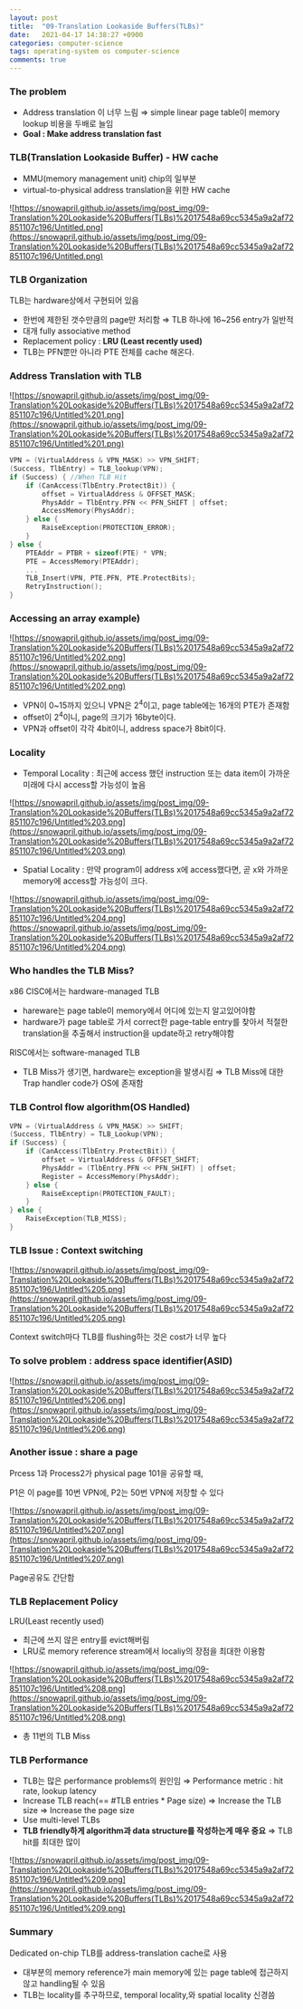 ```yaml
---
layout: post
title:  "09-Translation Lookaside Buffers(TLBs)"
date:   2021-04-17 14:38:27 +0900
categories: computer-science
tags: operating-system os computer-science
comments: true  
---
```


### The problem

- Address translation 이 너무 느림
⇒ simple linear page table이 memory lookup 비용을 두배로 늘임
- **Goal : Make address translation fast**

### TLB(Translation Lookaside Buffer) - HW cache

- MMU(memory management unit) chip의 일부분
- virtual-to-physical address translation을 위한 HW cache

![https://snowapril.github.io/assets/img/post_img/09-Translation%20Lookaside%20Buffers(TLBs)%2017548a69cc5345a9a2af72851107c196/Untitled.png](https://snowapril.github.io/assets/img/post_img/09-Translation%20Lookaside%20Buffers(TLBs)%2017548a69cc5345a9a2af72851107c196/Untitled.png)

### TLB Organization

TLB는 hardware상에서 구현되어 있음

- 한번에 제한된 갯수만큼의 page만 처리함
⇒ TLB 하나에 16~256 entry가 일반적
- 대개 fully associative method
- Replacement policy : **LRU (Least recently used)**
- TLB는 PFN뿐만 아니라 PTE 전체를 cache 해온다.

### Address Translation with TLB

![https://snowapril.github.io/assets/img/post_img/09-Translation%20Lookaside%20Buffers(TLBs)%2017548a69cc5345a9a2af72851107c196/Untitled%201.png](https://snowapril.github.io/assets/img/post_img/09-Translation%20Lookaside%20Buffers(TLBs)%2017548a69cc5345a9a2af72851107c196/Untitled%201.png)

```cpp
VPN = (VirtualAddress & VPN_MASK) >> VPN_SHIFT;
(Success, TlbEntry) = TLB_lookup(VPN);
if (Success) { //When TLB Hit
	if (CanAccess(TlbEntry.ProtectBit)) {
		offset = VirtualAddress & OFFSET_MASK;
		PhysAddr = TlbEntry.PFN << PFN_SHIFT | offset;
		AccessMemory(PhysAddr);
	} else {
		RaiseException(PROTECTION_ERROR);
	}
} else {
	PTEAddr = PTBR + sizeof(PTE) * VPN;
	PTE = AccessMemory(PTEAddr);
	...
	TLB_Insert(VPN, PTE.PFN, PTE.ProtectBits);
	RetryInstruction();
}
```

### Accessing an array example)

![https://snowapril.github.io/assets/img/post_img/09-Translation%20Lookaside%20Buffers(TLBs)%2017548a69cc5345a9a2af72851107c196/Untitled%202.png](https://snowapril.github.io/assets/img/post_img/09-Translation%20Lookaside%20Buffers(TLBs)%2017548a69cc5345a9a2af72851107c196/Untitled%202.png)

- VPN이 0~15까지 있으니 VPN은 $2^4$이고, page table에는 16개의 PTE가 존재함
- offset이 $2^4$이니, page의 크기가 16byte이다.
- VPN과 offset이 각각 4bit이니, address space가 8bit이다.

### Locality

- Temporal Locality : 최근에 access 했던 instruction 또는 data item이 가까운 미래에 다시 access할 가능성이 높음

![https://snowapril.github.io/assets/img/post_img/09-Translation%20Lookaside%20Buffers(TLBs)%2017548a69cc5345a9a2af72851107c196/Untitled%203.png](https://snowapril.github.io/assets/img/post_img/09-Translation%20Lookaside%20Buffers(TLBs)%2017548a69cc5345a9a2af72851107c196/Untitled%203.png)

- Spatial Locality : 만약 program이 address x에 access했다면, 곧 x와 가까운 memory에 access할 가능성이 크다.

![https://snowapril.github.io/assets/img/post_img/09-Translation%20Lookaside%20Buffers(TLBs)%2017548a69cc5345a9a2af72851107c196/Untitled%204.png](https://snowapril.github.io/assets/img/post_img/09-Translation%20Lookaside%20Buffers(TLBs)%2017548a69cc5345a9a2af72851107c196/Untitled%204.png)

### Who handles the TLB Miss?

x86 CISC에서는 hardware-managed TLB

- hareware는 page table이 memory에서 어디에 있는지 알고있어야함
- hardware가 page table로 가서 correct한 page-table entry를 찾아서 적절한 translation을 추출해서 instruction을 update하고 retry해야함

RISC에서는 software-managed TLB

- TLB Miss가 생기면, hardware는 exception을 발생시킴
⇒ TLB Miss에 대한 Trap handler code가 OS에 존재함

### TLB Control flow algorithm(OS Handled)

```cpp
VPN = (VirtualAddress & VPN_MASK) >> SHIFT;
(Success, TlbEntry) = TLB_Lookup(VPN);
if (Success) {
	if (CanAccess(TlbEntry.ProtectBit)) {
		offset = VirtualAddress & OFFSET_SHIFT;
		PhysAddr = (TlbEntry.PFN << PFN_SHIFT) | offset;
		Register = AccessMemory(PhysAddr);
	} else {
		RaiseExceptipn(PROTECTION_FAULT);
	}
} else {
	RaiseException(TLB_MISS);
}
```

### TLB Issue : Context switching

![https://snowapril.github.io/assets/img/post_img/09-Translation%20Lookaside%20Buffers(TLBs)%2017548a69cc5345a9a2af72851107c196/Untitled%205.png](https://snowapril.github.io/assets/img/post_img/09-Translation%20Lookaside%20Buffers(TLBs)%2017548a69cc5345a9a2af72851107c196/Untitled%205.png)

Context switch마다 TLB를 flushing하는 것은 cost가 너무 높다

### To solve problem : address space identifier(ASID)

![https://snowapril.github.io/assets/img/post_img/09-Translation%20Lookaside%20Buffers(TLBs)%2017548a69cc5345a9a2af72851107c196/Untitled%206.png](https://snowapril.github.io/assets/img/post_img/09-Translation%20Lookaside%20Buffers(TLBs)%2017548a69cc5345a9a2af72851107c196/Untitled%206.png)

### Another issue : share a page

Prcess 1과 Process2가 physical page 101을 공유할 때,

P1은 이 page를 10번 VPN에, P2는 50번 VPN에 저장할 수 있다

![https://snowapril.github.io/assets/img/post_img/09-Translation%20Lookaside%20Buffers(TLBs)%2017548a69cc5345a9a2af72851107c196/Untitled%207.png](https://snowapril.github.io/assets/img/post_img/09-Translation%20Lookaside%20Buffers(TLBs)%2017548a69cc5345a9a2af72851107c196/Untitled%207.png)

Page공유도 간단함

### TLB Replacement Policy

LRU(Least recently used)

- 최근에 쓰지 않은 entry를 evict해버림
- LRU로 memory reference stream에서 localiy의 장점을 최대한 이용함

![https://snowapril.github.io/assets/img/post_img/09-Translation%20Lookaside%20Buffers(TLBs)%2017548a69cc5345a9a2af72851107c196/Untitled%208.png](https://snowapril.github.io/assets/img/post_img/09-Translation%20Lookaside%20Buffers(TLBs)%2017548a69cc5345a9a2af72851107c196/Untitled%208.png)

- 총 11번의 TLB Miss

### TLB Performance

- TLB는 많은 performance problems의 원인임
⇒ Performance metric : hit rate, lookup latency
- Increase TLB reach(== #TLB entries * Page size)
⇒ Increase the TLB size
⇒ Increase the page size
- Use multi-level TLBs
- **TLB friendly하게 algorithm과 data structure를 작성하는게 매우 중요**
⇒ TLB hit를 최대한 많이

![https://snowapril.github.io/assets/img/post_img/09-Translation%20Lookaside%20Buffers(TLBs)%2017548a69cc5345a9a2af72851107c196/Untitled%209.png](https://snowapril.github.io/assets/img/post_img/09-Translation%20Lookaside%20Buffers(TLBs)%2017548a69cc5345a9a2af72851107c196/Untitled%209.png)

### Summary

Dedicated on-chip TLB를 address-translation cache로 사용

- 대부분의 memory reference가 main memory에 있는 page table에 접근하지 않고 handling될 수 있음
- TLB는 locality를 추구하므로, temporal locality,와 spatial locality 신경씀